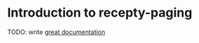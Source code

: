 # Introduction to recepty-paging

TODO: write [great documentation](http://jacobian.org/writing/great-documentation/what-to-write/)
